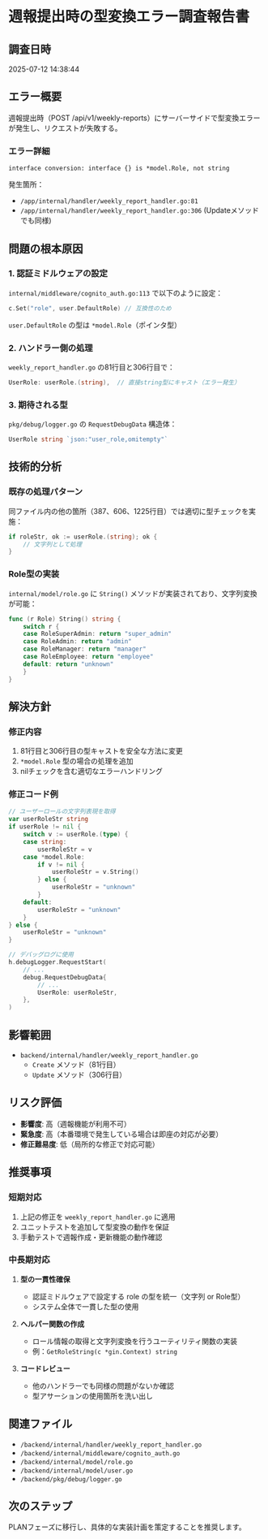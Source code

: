 # 週報提出時の型変換エラー調査報告書

## 調査日時
2025-07-12 14:38:44

## エラー概要
週報提出時（POST /api/v1/weekly-reports）にサーバーサイドで型変換エラーが発生し、リクエストが失敗する。

### エラー詳細
```
interface conversion: interface {} is *model.Role, not string
```

発生箇所：
- `/app/internal/handler/weekly_report_handler.go:81`
- `/app/internal/handler/weekly_report_handler.go:306` (Updateメソッドでも同様)

## 問題の根本原因

### 1. 認証ミドルウェアの設定
`internal/middleware/cognito_auth.go:113` で以下のように設定：
```go
c.Set("role", user.DefaultRole) // 互換性のため
```

`user.DefaultRole` の型は `*model.Role`（ポインタ型）

### 2. ハンドラー側の処理
`weekly_report_handler.go` の81行目と306行目で：
```go
UserRole: userRole.(string),  // 直接string型にキャスト（エラー発生）
```

### 3. 期待される型
`pkg/debug/logger.go` の `RequestDebugData` 構造体：
```go
UserRole string `json:"user_role,omitempty"`
```

## 技術的分析

### 既存の処理パターン
同ファイル内の他の箇所（387、606、1225行目）では適切に型チェックを実施：
```go
if roleStr, ok := userRole.(string); ok {
    // 文字列として処理
}
```

### Role型の実装
`internal/model/role.go` に `String()` メソッドが実装されており、文字列変換が可能：
```go
func (r Role) String() string {
    switch r {
    case RoleSuperAdmin: return "super_admin"
    case RoleAdmin: return "admin"
    case RoleManager: return "manager"
    case RoleEmployee: return "employee"
    default: return "unknown"
    }
}
```

## 解決方針

### 修正内容
1. 81行目と306行目の型キャストを安全な方法に変更
2. `*model.Role` 型の場合の処理を追加
3. nilチェックを含む適切なエラーハンドリング

### 修正コード例
```go
// ユーザーロールの文字列表現を取得
var userRoleStr string
if userRole != nil {
    switch v := userRole.(type) {
    case string:
        userRoleStr = v
    case *model.Role:
        if v != nil {
            userRoleStr = v.String()
        } else {
            userRoleStr = "unknown"
        }
    default:
        userRoleStr = "unknown"
    }
} else {
    userRoleStr = "unknown"
}

// デバッグログに使用
h.debugLogger.RequestStart(
    // ...
    debug.RequestDebugData{
        // ...
        UserRole: userRoleStr,
    },
)
```

## 影響範囲
- `backend/internal/handler/weekly_report_handler.go`
  - `Create` メソッド（81行目）
  - `Update` メソッド（306行目）

## リスク評価
- **影響度**: 高（週報機能が利用不可）
- **緊急度**: 高（本番環境で発生している場合は即座の対応が必要）
- **修正難易度**: 低（局所的な修正で対応可能）

## 推奨事項

### 短期対応
1. 上記の修正を `weekly_report_handler.go` に適用
2. ユニットテストを追加して型変換の動作を保証
3. 手動テストで週報作成・更新機能の動作確認

### 中長期対応
1. **型の一貫性確保**
   - 認証ミドルウェアで設定する role の型を統一（文字列 or Role型）
   - システム全体で一貫した型の使用

2. **ヘルパー関数の作成**
   - ロール情報の取得と文字列変換を行うユーティリティ関数の実装
   - 例：`GetRoleString(c *gin.Context) string`

3. **コードレビュー**
   - 他のハンドラーでも同様の問題がないか確認
   - 型アサーションの使用箇所を洗い出し

## 関連ファイル
- `/backend/internal/handler/weekly_report_handler.go`
- `/backend/internal/middleware/cognito_auth.go`
- `/backend/internal/model/role.go`
- `/backend/internal/model/user.go`
- `/backend/pkg/debug/logger.go`

## 次のステップ
PLANフェーズに移行し、具体的な実装計画を策定することを推奨します。